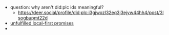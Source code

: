 - question: why aren't did:plc ids meaningful?
	- https://deer.social/profile/did:plc:i3gjwozl32eq3j3ejyw44hh4/post/3lsogbupmt22d
- [unfulfilled local-first promises](https://bsky.app/profile/bumblefudge.com/post/3ltvvsvpfek2f)
-